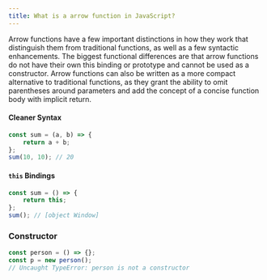 ```yaml
---
title: What is a arrow function in JavaScript?
---
```


Arrow functions have a few important distinctions in how they work that distinguish them from traditional functions, as well as a few syntactic enhancements. The biggest functional differences are that arrow functions do not have their own this binding or prototype and cannot be used as a constructor. Arrow functions can also be written as a more compact alternative to traditional functions, as they grant the ability to omit parentheses around parameters and add the concept of a concise function body with implicit return.

#### Cleaner Syntax

```js
const sum = (a, b) => {
	return a + b;
};
sum(10, 10); // 20
```

#### `this` Bindings

```js
const sum = () => {
	return this;
};
sum(); // [object Window]
```

### Constructor

```js
const person = () => {};
const p = new person();
// Uncaught TypeError: person is not a constructor
```
